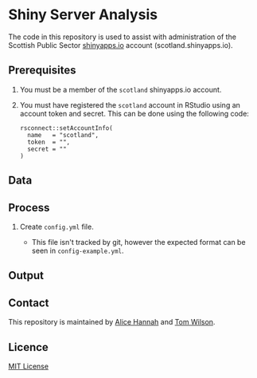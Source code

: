 # Shiny Server Analysis

The code in this repository is used to assist with administration of the Scottish Public Sector [shinyapps.io](https://www.shinyapps.io/) account (scotland.shinyapps.io). 

## Prerequisites

1. You must be a member of the `scotland` shinyapps.io account.

2. You must have registered the `scotland` account in RStudio using an account token and secret. This can be done using the following code:

    ```
    rsconnect::setAccountInfo(
      name   = "scotland",
      token  = "",
      secret = ""
    )
    ```

## Data

## Process

1. Create `config.yml` file. 

    * This file isn't tracked by git, however the expected format can be seen in `config-example.yml`.

## Output

## Contact

This repository is maintained by [Alice Hannah](mailto:alice.hannah@gov.scot) and [Tom Wilson](mailto:thomas.wilson@gov.scot).

## Licence

[MIT License](LICENCE)
